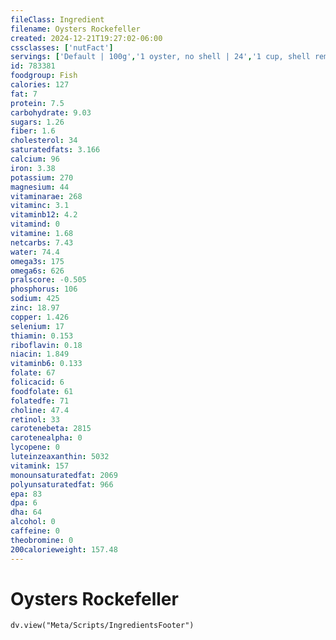 ```yaml
---
fileClass: Ingredient
filename: Oysters Rockefeller
created: 2024-12-21T19:27:02-06:00
cssclasses: ['nutFact']
servings: ['Default | 100g','1 oyster, no shell | 24','1 cup, shell removed | 224']
id: 783381
foodgroup: Fish
calories: 127
fat: 7
protein: 7.5
carbohydrate: 9.03
sugars: 1.26
fiber: 1.6
cholesterol: 34
saturatedfats: 3.166
calcium: 96
iron: 3.38
potassium: 270
magnesium: 44
vitaminarae: 268
vitaminc: 3.1
vitaminb12: 4.2
vitamind: 0
vitamine: 1.68
netcarbs: 7.43
water: 74.4
omega3s: 175
omega6s: 626
pralscore: -0.505
phosphorus: 106
sodium: 425
zinc: 18.97
copper: 1.426
selenium: 17
thiamin: 0.153
riboflavin: 0.18
niacin: 1.849
vitaminb6: 0.133
folate: 67
folicacid: 6
foodfolate: 61
folatedfe: 71
choline: 47.4
retinol: 33
carotenebeta: 2815
carotenealpha: 0
lycopene: 0
luteinzeaxanthin: 5032
vitamink: 157
monounsaturatedfat: 2069
polyunsaturatedfat: 966
epa: 83
dpa: 6
dha: 64
alcohol: 0
caffeine: 0
theobromine: 0
200calorieweight: 157.48
---
```


# Oysters Rockefeller

```dataviewjs
dv.view("Meta/Scripts/IngredientsFooter")
```